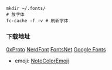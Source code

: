 ```shell
mkdir ~/.fonts/
# 放字体
fc-cache -f -v # 刷新字体
```
### 下载地址
[0xProto](https://github.com/0xType/0xProto)
[NerdFont](https://github.com/ryanoasis/nerd-fonts)
[FontsNet](https://www.fonts.net.cn/)
[Google Fonts](https://github.com/google/fonts)
* emoji: [NotoColorEmoji](https://github.com/google/fonts/blob/main/ofl/notocoloremoji/NotoColorEmoji-Regular.ttf)